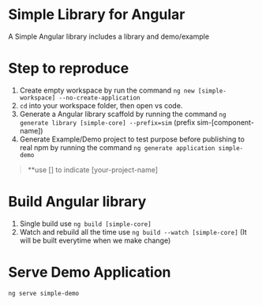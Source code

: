 # Simple Library for Angular

A Simple Angular library includes a library and demo/example

# Step to reproduce
1. Create empty workspace by run the command `ng new [simple-workspace] --no-create-application`
2. `cd` into your workspace folder, then open vs code.
3. Generate a Angular library scaffold by running the command `ng generate library [simple-core] --prefix=sim` (prefix sim-[component-name])
4. Generate Example/Demo project to test purpose before publishing to real npm by running the command `ng generate application simple-demo`

> **use [] to indicate [your-project-name]

# Build Angular library
1. Single build use `ng build [simple-core]`
2. Watch and rebuild all the time use `ng build --watch [simple-core]` (It will be built everytime when we make change)


# Serve Demo Application
`ng serve simple-demo`



